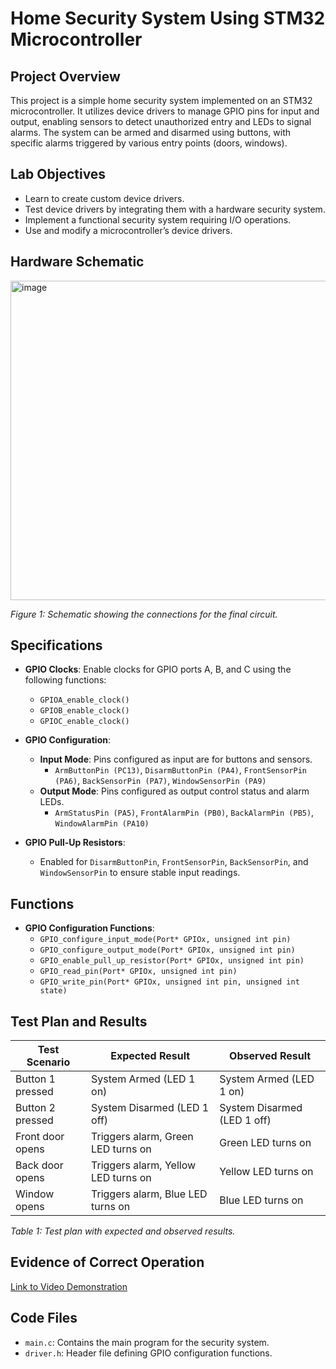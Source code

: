 # Home Security System Using STM32 Microcontroller

## Project Overview
This project is a simple home security system implemented on an STM32 microcontroller. It utilizes device drivers to manage GPIO pins for input and output, enabling sensors to detect unauthorized entry and LEDs to signal alarms. The system can be armed and disarmed using buttons, with specific alarms triggered by various entry points (doors, windows).

## Lab Objectives
- Learn to create custom device drivers.
- Test device drivers by integrating them with a hardware security system.
- Implement a functional security system requiring I/O operations.
- Use and modify a microcontroller’s device drivers.

## Hardware Schematic
<img width="511" alt="image" src="https://github.com/user-attachments/assets/04c842ef-e91a-44e4-9db2-6d7571eed0d2">

*Figure 1: Schematic showing the connections for the final circuit.*

## Specifications
- **GPIO Clocks**: Enable clocks for GPIO ports A, B, and C using the following functions:
  - `GPIOA_enable_clock()`
  - `GPIOB_enable_clock()`
  - `GPIOC_enable_clock()`

- **GPIO Configuration**:
  - **Input Mode**: Pins configured as input are for buttons and sensors.
    - `ArmButtonPin (PC13)`, `DisarmButtonPin (PA4)`, `FrontSensorPin (PA6)`, `BackSensorPin (PA7)`, `WindowSensorPin (PA9)`
  - **Output Mode**: Pins configured as output control status and alarm LEDs.
    - `ArmStatusPin (PA5)`, `FrontAlarmPin (PB0)`, `BackAlarmPin (PB5)`, `WindowAlarmPin (PA10)`

- **GPIO Pull-Up Resistors**:
  - Enabled for `DisarmButtonPin`, `FrontSensorPin`, `BackSensorPin`, and `WindowSensorPin` to ensure stable input readings.

## Functions
- **GPIO Configuration Functions**:
  - `GPIO_configure_input_mode(Port* GPIOx, unsigned int pin)`
  - `GPIO_configure_output_mode(Port* GPIOx, unsigned int pin)`
  - `GPIO_enable_pull_up_resistor(Port* GPIOx, unsigned int pin)`
  - `GPIO_read_pin(Port* GPIOx, unsigned int pin)`
  - `GPIO_write_pin(Port* GPIOx, unsigned int pin, unsigned int state)`

## Test Plan and Results
| Test Scenario            | Expected Result                        | Observed Result                     |
|--------------------------|----------------------------------------|-------------------------------------|
| Button 1 pressed         | System Armed (LED 1 on)               | System Armed (LED 1 on)            |
| Button 2 pressed         | System Disarmed (LED 1 off)           | System Disarmed (LED 1 off)        |
| Front door opens         | Triggers alarm, Green LED turns on    | Green LED turns on                 |
| Back door opens          | Triggers alarm, Yellow LED turns on   | Yellow LED turns on                |
| Window opens             | Triggers alarm, Blue LED turns on     | Blue LED turns on                  |

*Table 1: Test plan with expected and observed results.*

## Evidence of Correct Operation
[Link to Video Demonstration](https://vimeo.com/1024617014?share=copy)

## Code Files
- `main.c`: Contains the main program for the security system.
- `driver.h`: Header file defining GPIO configuration functions.
